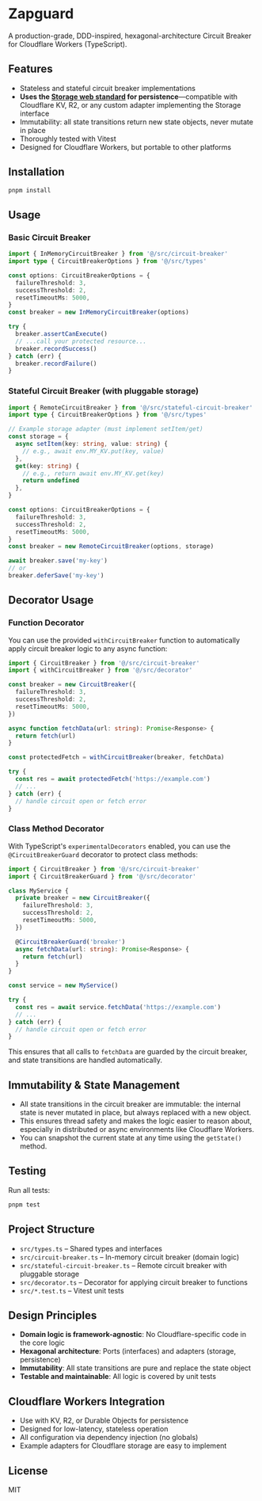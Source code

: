 # Zapguard

A production-grade, DDD-inspired, hexagonal-architecture Circuit Breaker for Cloudflare Workers (TypeScript).

## Features

- Stateless and stateful circuit breaker implementations
- **Uses the [Storage web standard](https://developer.mozilla.org/en-US/docs/Web/API/Storage) for persistence**—compatible with Cloudflare KV, R2, or any custom adapter implementing the Storage interface
- Immutability: all state transitions return new state objects, never mutate in place
- Thoroughly tested with Vitest
- Designed for Cloudflare Workers, but portable to other platforms

## Installation

```sh
pnpm install
```

## Usage

### Basic Circuit Breaker

```typescript
import { InMemoryCircuitBreaker } from '@/src/circuit-breaker'
import type { CircuitBreakerOptions } from '@/src/types'

const options: CircuitBreakerOptions = {
  failureThreshold: 3,
  successThreshold: 2,
  resetTimeoutMs: 5000,
}
const breaker = new InMemoryCircuitBreaker(options)

try {
  breaker.assertCanExecute()
  // ...call your protected resource...
  breaker.recordSuccess()
} catch (err) {
  breaker.recordFailure()
}
```

### Stateful Circuit Breaker (with pluggable storage)

```typescript
import { RemoteCircuitBreaker } from '@/src/stateful-circuit-breaker'
import type { CircuitBreakerOptions } from '@/src/types'

// Example storage adapter (must implement setItem/get)
const storage = {
  async setItem(key: string, value: string) {
    // e.g., await env.MY_KV.put(key, value)
  },
  get(key: string) {
    // e.g., return await env.MY_KV.get(key)
    return undefined
  },
}

const options: CircuitBreakerOptions = {
  failureThreshold: 3,
  successThreshold: 2,
  resetTimeoutMs: 5000,
}
const breaker = new RemoteCircuitBreaker(options, storage)

await breaker.save('my-key')
// or
breaker.deferSave('my-key')
```

## Decorator Usage

### Function Decorator

You can use the provided `withCircuitBreaker` function to automatically apply circuit breaker logic to any async function:

```typescript
import { CircuitBreaker } from '@/src/circuit-breaker'
import { withCircuitBreaker } from '@/src/decorator'

const breaker = new CircuitBreaker({
  failureThreshold: 3,
  successThreshold: 2,
  resetTimeoutMs: 5000,
})

async function fetchData(url: string): Promise<Response> {
  return fetch(url)
}

const protectedFetch = withCircuitBreaker(breaker, fetchData)

try {
  const res = await protectedFetch('https://example.com')
  // ...
} catch (err) {
  // handle circuit open or fetch error
}
```

### Class Method Decorator

With TypeScript's `experimentalDecorators` enabled, you can use the `@CircuitBreakerGuard` decorator to protect class methods:

```typescript
import { CircuitBreaker } from '@/src/circuit-breaker'
import { CircuitBreakerGuard } from '@/src/decorator'

class MyService {
  private breaker = new CircuitBreaker({
    failureThreshold: 3,
    successThreshold: 2,
    resetTimeoutMs: 5000,
  })

  @CircuitBreakerGuard('breaker')
  async fetchData(url: string): Promise<Response> {
    return fetch(url)
  }
}

const service = new MyService()

try {
  const res = await service.fetchData('https://example.com')
  // ...
} catch (err) {
  // handle circuit open or fetch error
}
```

This ensures that all calls to `fetchData` are guarded by the circuit breaker, and state transitions are handled automatically.

## Immutability & State Management

- All state transitions in the circuit breaker are immutable: the internal state is never mutated in place, but always replaced with a new object.
- This ensures thread safety and makes the logic easier to reason about, especially in distributed or async environments like Cloudflare Workers.
- You can snapshot the current state at any time using the `getState()` method.

## Testing

Run all tests:

```sh
pnpm test
```

## Project Structure

- `src/types.ts` – Shared types and interfaces
- `src/circuit-breaker.ts` – In-memory circuit breaker (domain logic)
- `src/stateful-circuit-breaker.ts` – Remote circuit breaker with pluggable storage
- `src/decorator.ts` – Decorator for applying circuit breaker to functions
- `src/*.test.ts` – Vitest unit tests

## Design Principles

- **Domain logic is framework-agnostic**: No Cloudflare-specific code in the core logic
- **Hexagonal architecture**: Ports (interfaces) and adapters (storage, persistence)
- **Immutability**: All state transitions are pure and replace the state object
- **Testable and maintainable**: All logic is covered by unit tests

## Cloudflare Workers Integration

- Use with KV, R2, or Durable Objects for persistence
- Designed for low-latency, stateless operation
- All configuration via dependency injection (no globals)
- Example adapters for Cloudflare storage are easy to implement

## License

MIT

